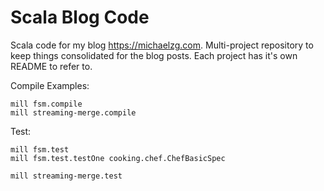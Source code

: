 # Scala Blog Code

Scala code for my blog https://michaelzg.com.
Multi-project repository to keep things consolidated for the blog posts.
Each project has it's own README to refer to.

Compile Examples:

```
mill fsm.compile
mill streaming-merge.compile
```

Test:

```
mill fsm.test
mill fsm.test.testOne cooking.chef.ChefBasicSpec

mill streaming-merge.test
```
